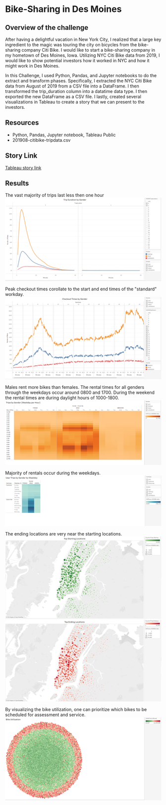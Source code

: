 # Bike-Sharing in Des Moines

## Overview of the challenge

After having a delightful vacation in New York City, I realized that a large key ingredient to the magic was touring the city on bicycles from the bike-sharing company Citi Bike.  I would like to start a bike-sharing company in my hometown of Des Moines, Iowa.  Utilizing NYC Citi Bike data from 2019, I would like to show potential investors how it worked in NYC and how it might work in Des Moines. 

In this Challenge, I used Python, Pandas, and Jupyter notebooks to do the extract and transform phases. Specifically, I extracted the NYC Citi Bike data from August of 2019  from a CSV file into a DataFrame.  I then transformed the trip_duration column into a datatime data type.  I then exported the new DataFrame as a CSV file.  I lastly, created several visualizations in Tableau to create a story that we can present to the investors.

## Resources
- Python, Pandas, Jupyter notebook, Tableau Public 
- 201908-citibike-tripdata.csv

## Story Link
[Tableau story link](https://public.tableau.com/shared/TNB3Q33G7?:display_count=n&:origin=viz_share_link)

## Results

The vast majority of trips last less then one hour
![Trip Duration](https://github.com/BlazeMedina/bikesharing/blob/main/images/Trip%20Duration%20by%20Gender.png)

Peak checkout times corollate to the start and end times of the "standard" workday.  ![Checkout Times by Gender](https://github.com/BlazeMedina/bikesharing/blob/main/images/Checkout%20Times%20by%20Gender.png)

Males rent more bikes than females. The rental times for all genders through the weekdays occur around 0800 and 1700.  During the weekend the rental times are during daylight hours of 1000-1800.
![Trips by Gender](https://github.com/BlazeMedina/bikesharing/blob/main/images/Trips%20by%20Gender.png)

Majority of rentals occur during the weekdays.
![Trips by Gender by Weekday](https://github.com/BlazeMedina/bikesharing/blob/main/images/Trips%20by%20Gender%20by%20Weekday.png)

The ending locations are very near the starting locations.
![Starting Locations](https://github.com/BlazeMedina/bikesharing/blob/main/images/Top%20Starting%20Locations.png)
![Ending Locations](https://github.com/BlazeMedina/bikesharing/blob/main/images/Top%20Ending%20Locations.png)

By visualizing the bike utilization, one can prioritize which bikes to be scheduled for assessment and service.
![Bike Utilization](https://github.com/BlazeMedina/bikesharing/blob/main/images/Bike%20Utilization.png)
